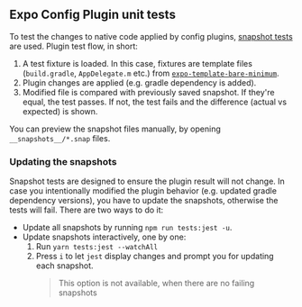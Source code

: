 ## Expo Config Plugin unit tests

To test the changes to native code applied by config plugins, [snapshot tests](https://jestjs.io/docs/snapshot-testing) are used. Plugin test flow, in short:

1. A test fixture is loaded. In this case, fixtures are template files (`build.gradle`, `AppDelegate.m` etc.) from [`expo-template-bare-minimum`](https://github.com/expo/expo/tree/main/templates/expo-template-bare-minimum).
2. Plugin changes are applied (e.g. gradle dependency is added).
3. Modified file is compared with previously saved snapshot. If they're equal, the test passes. If not, the test fails and the difference (actual vs expected) is shown.

You can preview the snapshot files manually, by opening `__snapshots__/*.snap` files.

### Updating the snapshots

Snapshot tests are designed to ensure the plugin result will not change. In case you intentionally modified the plugin behavior (e.g. updated gradle dependency versions), you have to update the snapshots, otherwise the tests will fail. There are two ways to do it:

- Update all snapshots by running `npm run tests:jest -u`.
- Update snapshots interactively, one by one:
  1. Run `yarn tests:jest --watchAll`
  2. Press `i` to let `jest` display changes and prompt you for updating each snapshot.
     > This option is not available, when there are no failing snapshots
